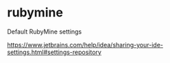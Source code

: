 # rubymine
Default RubyMine settings

https://www.jetbrains.com/help/idea/sharing-your-ide-settings.html#settings-repository
